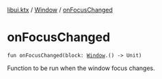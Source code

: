 [libui.ktx](../README.md) / [Window](README.md) / [onFocusChanged](on-focus-changed.md)

# onFocusChanged

`fun onFocusChanged(block: `[`Window`](README.md)`.() -> Unit)`

Function to be run when the window focus changes.
